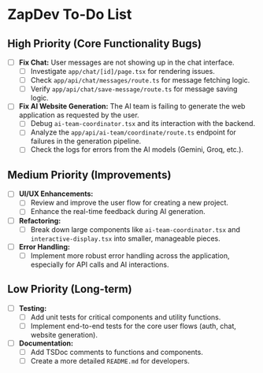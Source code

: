 # ZapDev To-Do List

## High Priority (Core Functionality Bugs)
- [ ] **Fix Chat:** User messages are not showing up in the chat interface.
    - [ ] Investigate `app/chat/[id]/page.tsx` for rendering issues.
    - [ ] Check `app/api/chat/messages/route.ts` for message fetching logic.
    - [ ] Verify `app/api/chat/save-message/route.ts` for message saving logic.
- [ ] **Fix AI Website Generation:** The AI team is failing to generate the web application as requested by the user.
    - [ ] Debug `ai-team-coordinator.tsx` and its interaction with the backend.
    - [ ] Analyze the `app/api/ai-team/coordinate/route.ts` endpoint for failures in the generation pipeline.
    - [ ] Check the logs for errors from the AI models (Gemini, Groq, etc.).

## Medium Priority (Improvements)
- [ ] **UI/UX Enhancements:**
    - [ ] Review and improve the user flow for creating a new project.
    - [ ] Enhance the real-time feedback during AI generation.
- [ ] **Refactoring:**
    - [ ] Break down large components like `ai-team-coordinator.tsx` and `interactive-display.tsx` into smaller, manageable pieces.
- [ ] **Error Handling:**
    - [ ] Implement more robust error handling across the application, especially for API calls and AI interactions.

## Low Priority (Long-term)
- [ ] **Testing:**
    - [ ] Add unit tests for critical components and utility functions.
    - [ ] Implement end-to-end tests for the core user flows (auth, chat, website generation).
- [ ] **Documentation:**
    - [ ] Add TSDoc comments to functions and components.
    - [ ] Create a more detailed `README.md` for developers. 